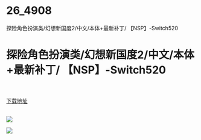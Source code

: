 # 26_4908
探险角色扮演类/幻想新国度2/中文/本体+最新补丁/ 【NSP】-Switch520
# 探险角色扮演类/幻想新国度2/中文/本体+最新补丁/ 【NSP】-Switch520
 <br/></br>
[下载地址](https://www.switch520.cc/article/4908 "下载地址")
<br/></br>

<p><span><strong><img src="https://s1.ax1x.com/2020/06/14/tx6nnx.jpg"></strong></span></p>
<p><span><strong><img src="https://s1.ax1x.com/2020/06/14/tx6ej1.jpg"></strong></span></p>
